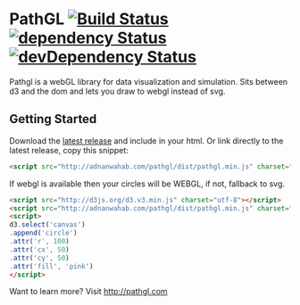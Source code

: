 # PathGL [![Build Status](https://travis-ci.org/adnan-wahab/pathgl.png?branch=master)](https://travis-ci.org/adnan-wahab/pathgl) [![dependency Status](https://david-dm.org/adnan-wahab/pathgl/status.png?theme=shields.io)](https://david-dm.org/adnan-wahab/pathgl#info=dependencies) [![devDependency Status](https://david-dm.org/adnan-wahab/pathgl/dev-status.png?theme=shields.io)](https://david-dm.org/adnan-wahab/pathgl#info=devDependencies)
Pathgl is a webGL library for data visualization and simulation.
Sits between d3 and the dom and lets you draw to webgl instead of svg.

## Getting Started
Download the [latest release](http://adnanwahab.org/pathgl/dist/pathgl.zip) and include in your html.
Or link directly to the latest release, copy this snippet: 
```html
<script src="http://adnanwahab.com/pathgl/dist/pathgl.min.js" charset="utf-8"></script>
```

If webgl is available then your circles will be WEBGL, if not, fallback to svg.
```html
<script src="http://d3js.org/d3.v3.min.js" charset="utf-8"></script>
<script src="http://adnanwahab.com/pathgl/dist/pathgl.min.js" charset="utf-8"></script>
<script>
d3.select('canvas')
.append('circle')
.attr('r', 100)
.attr('cx', 50)
.attr('cy', 50)
.attr('fill', 'pink')
</script>
```
Want to learn more? Visit http://pathgl.com
